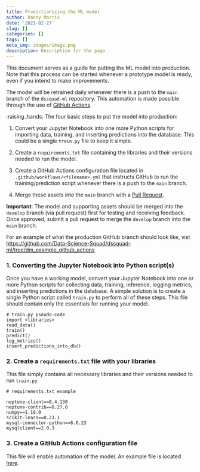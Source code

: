 ```yaml
---
title: Productionizing the ML model
author: Danny Morris
date: '2021-02-27'
slug: []
categories: []
tags: []
meta_img: images/image.png
description: Description for the page
---
```


This document serves as a guide for putting the ML model into production. Note that this process can be started whenever a prototype model is ready, even if you intend to make improvements.

The model will be retrained daily whenever there is a push to the `main` branch of the `dssquad-ml` repository. This automation is made possible through the use of [GitHub Actions](https://dssquad-wiki.netlify.app/blog/2021-02-23-github-actions/).

:raising_hands: The four basic steps to put the model into production:

1. Convert your Jupyter Notebook into one more Python scripts for importing data, training, and inserting predictions into the database. This could be a single `train.py` file to keep it simple.

2. Create a `requirements.txt` file containing the libraries and their versions needed to run the model.

3. Create a GitHub Actions configuration file located in `.github/workflows/<filename>.yml` that instructs GitHub to run the training/prediction script whenever there is a push to the `main` branch.

4. Merge these assets into the `main` branch with a [Pull Request](https://dssquad-wiki.netlify.app/blog/2021-02-20-pull-requests/).

**Important**: The model and supporting assets should be merged into the `develop` branch (via pull request) first for testing and receiving feedback. Once approved, submit a pull request to merge the `develop` branch into the `main` branch.

For an example of what the production GitHub branch should look like, vist https://github.com/Data-Science-Squad/dssquad-ml/tree/dm_example_github_actions

### 1. Converting the Jupyter Notebook into Python script(s)

Once you have a working model, convert your Jupyter Notebook into one or more Python scripts for collecting data, training, inference, logging metrics, and inserting predictions in the database. A simple solution is to create a single Python script called `train.py` to perform all of these steps. This file should contain only the essentials for running your model.

```
# train.py pseudo-code
import <libraries>
read_data()
train()
predict()
log_metrics()
insert_predictions_into_db()
```

### 2. Create a `requirements.txt` file with your libraries

This file simply contains all necessary libraries and their versions needed to run `train.py`.

```
# requirements.txt example

neptune-client==0.4.130
neptune-contrib==0.27.0
numpy==1.19.0
scikit-learn==0.23.1
mysql-connector-python==8.0.23   
mysqlclient==2.0.3
```

### 3. Create a GitHub Actions configuration file

This file will enable automation of the model. An example file is located [here](https://github.com/Data-Science-Squad/dssquad-ml/blob/dm_example_github_actions/.github/workflows/train_and_predict.yml).

